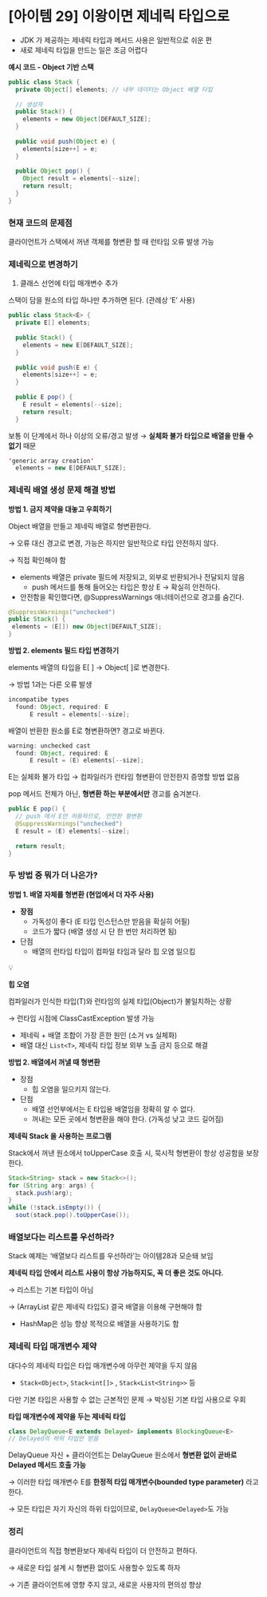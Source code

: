 # [아이템 29] 이왕이면 제네릭 타입으로

- JDK 가 제공하는 제네릭 타입과 메서드 사용은 일반적으로 쉬운 편
- 새로 제네릭 타입을 만드는 일은 조금 어렵다

**예시 코드 - Object 기반 스택**

```java
public class Stack {
  private Object[] elements; // 내부 데이터는 Object 배열 타입
  
  // 생성자
  public Stack() {
    elements = new Object[DEFAULT_SIZE];
  }
  
  public void push(Object e) {
    elements[size++] = e;
  }
  
  public Object pop() {
    Object result = elements[--size];
    return result;
  }
}
```

### 현재 코드의 문제점

클라이언트가 스택에서 꺼낸 객체를 형변환 할 때 런타임 오류 발생 가능

### 제네릭으로 변경하기

1. 클래스 선언에 타입 매개변수 추가

스택이 담을 원소의 타입 하나만 추가하면 된다. (관례상 ‘E’ 사용)

```java
public class Stack<E> {
  private E[] elements;
  
  public Stack() {
    elements = new E[DEFAULT_SIZE];
  }
  
  public void push(E e) {
    elements[size++] = e;
  }
  
  public E pop() {
    E result = elements[--size];
    return result;
  }
```

보통 이 단계에서 하나 이상의 오류/경고 발생 → **실체화 불가 타입으로 배열을 만들 수 없기** 때문

```java
'generic array creation'
  elements = new E[DEFAULT_SIZE];
```

### **제네릭 배열 생성 문제 해결 방법**

**방법 1. 금지 제약을 대놓고 우회하기** 

Object 배열을 만들고 제네릭 배열로 형변환한다. 

→ 오류 대신 경고로 변경, 가능은 하지만 일반적으로 타입 안전하지 않다.

→ 직접 확인해야 함

- elements 배열은 private 필드에 저장되고, 외부로 반환되거나 전달되지 않음
    - push 메서드를 통해 들어오는 타입은 항상 E → 확실히 안전하다.
- 안전함을 확인했다면, @SuppressWarnings 애너테이션으로 경고를 숨긴다.

```java
@SuppressWarnings("unchecked")
public Stack() {
 elements = (E[]) new Object[DEFAULT_SIZE];
}
```

**방법 2. elements 필드 타입 변경하기**

elements 배열의 타입을 E[ ] → Object[ ]로 변경한다.

→ 방법 1과는 다른 오류 발생

```java
incompatibe types
  found: Object, required: E
      E result = elements[--size];
```

배열이 반환한 원소를 E로 형변환하면? 경고로 바뀐다.

```java
warning: unchecked cast
  found: Object, required: E
      E result = (E) elements[--size];
```

E는 실체화 불가 타입 → 컴파일러가 런타임 형변환이 안전한지 증명할 방법 없음

pop 메서드 전체가 아닌, **형변환 하는 부분에서만** 경고를 숨겨본다.

```java
public E pop() {
  // push 에서 E만 허용하므로, 안전한 형변환
  @SuppressWarnings("unchecked")
  E result = (E) elements[--size];
  
  return result;
}
```

### 두 방법 중 뭐가 더 나은가?

**방법 1. 배열 자체를 형변환 (현업에서 더 자주 사용)**

- **장점**
    - 가독성이 좋다 (E 타입 인스턴스만 받음을 확실히 어필)
    - 코드가 짧다 (배열 생성 시 단 한 번만 처리하면 됨)
- 단점
    - 배열의 런타임 타입이 컴파일 타임과 달라 힙 오염 일으킴

<aside>
💡

**힙 오염**

컴파일러가 인식한 타입(T)와 런타임의 실제 타입(Object)가 불일치하는 상황

→ 런타임 시점에 ClassCastException 발생 가능

- 제네릭 + 배열 조합이 가장 흔한 원인 (소거 vs 실체화)
- 배열 대신 `List<T>`, 제네릭 타입 정보 외부 노출 금지 등으로 해결
</aside>

**방법 2. 배열에서 꺼낼 때 형변환**

- 장점
    - 힙 오염을 일으키지 않는다.
- 단점
    - 배열 선언부에서는 E 타입용 배열임을 정확히 알 수 없다.
    - 꺼내는 모든 곳에서 형변환을 해야 한다. (가독성 낮고 코드 길어짐)

**제네릭 Stack 을 사용하는 프로그램**

Stack에서 꺼낸 원소에서 toUpperCase 호출 시, 묵시적 형변환이 항상 성공함을 보장한다.

```java
Stack<String> stack = new Stack<>();
for (String arg: args) {
  stack.push(arg);
}
while (!stack.isEmpty()) {
  sout(stack.pop().toUpperCase());
```

### 배열보다는 리스트를 우선하라?

Stack 예제는 ‘배열보다 리스트를 우선하라’는 아이템28과 모순돼 보임

**제네릭 타입 안에서 리스트 사용이 항상 가능하지도, 꼭 더 좋은 것도 아니다.**

→ 리스트는 기본 타입이 아님 

→ (ArrayList 같은 제네릭 타입도) 결국 배열을 이용해 구현해야 함

- HashMap은 성능 향상 목적으로 배열을 사용하기도 함

### 제네릭 타입 매개변수 제약

대다수의 제네릭 타입은 타입 매개변수에 아무런 제약을 두지 않음

- `Stack<Object>`, `Stack<int[]>` , `Stack<List<String>>` 등

다만 기본 타입은 사용할 수 없는 근본적인 문제 → 박싱된 기본 타입 사용으로 우회

**타입 매개변수에 제약을 두는 제네릭 타입**

```java
class DelayQueue<E extends Delayed> implements BlockingQueue<E>
// Delayed의 하위 타입만 받음
```

DelayQueue 자신 + 클라이언트는 DelayQueue 원소에서 **형변환 없이 곧바로 Delayed 메서드 호출 가능**

→ 이러한 타입 매개변수 E를 **한정적 타입 매개변수(bounded type parameter)** 라고 한다.

→ 모든 타입은 자기 자신의 하위 타입이므로, `DelayQueue<Delayed>`도 가능

### 정리

클라이언트의 직접 형변환보다 제네릭 타입이 더 안전하고 편하다.

→ 새로운 타입 설계 시 형변환 없이도 사용할수 있도록 하자

→ 기존 클라이언트에 영향 주지 않고,  새로운 사용자의 편의성 향상